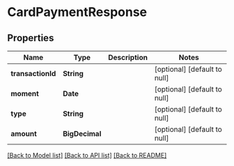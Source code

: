 # CardPaymentResponse

## Properties

| Name              | Type           | Description | Notes                        |
|-------------------|----------------|-------------|------------------------------|
| **transactionId** | **String**     |             | [optional] [default to null] |
| **moment**        | **Date**       |             | [optional] [default to null] |
| **type**          | **String**     |             | [optional] [default to null] |
| **amount**        | **BigDecimal** |             | [optional] [default to null] |

[[Back to Model list]](../../README.md#documentation-for-models) [[Back to API list]](../../README.md#documentation-for-api-endpoints) [[Back to README]](../../README.md)


